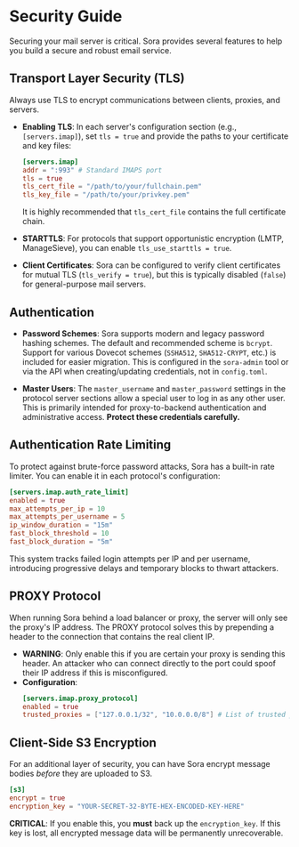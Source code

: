 # Security Guide

Securing your mail server is critical. Sora provides several features to help you build a secure and robust email service.

## Transport Layer Security (TLS)

Always use TLS to encrypt communications between clients, proxies, and servers.

*   **Enabling TLS**: In each server's configuration section (e.g., `[servers.imap]`), set `tls = true` and provide the paths to your certificate and key files:
    ```toml
    [servers.imap]
    addr = ":993" # Standard IMAPS port
    tls = true
    tls_cert_file = "/path/to/your/fullchain.pem"
    tls_key_file = "/path/to/your/privkey.pem"
    ```
    It is highly recommended that `tls_cert_file` contains the full certificate chain.

*   **STARTTLS**: For protocols that support opportunistic encryption (LMTP, ManageSieve), you can enable `tls_use_starttls = true`.

*   **Client Certificates**: Sora can be configured to verify client certificates for mutual TLS (`tls_verify = true`), but this is typically disabled (`false`) for general-purpose mail servers.

## Authentication

*   **Password Schemes**: Sora supports modern and legacy password hashing schemes. The default and recommended scheme is `bcrypt`. Support for various Dovecot schemes (`SSHA512`, `SHA512-CRYPT`, etc.) is included for easier migration. This is configured in the `sora-admin` tool or via the API when creating/updating credentials, not in `config.toml`.

*   **Master Users**: The `master_username` and `master_password` settings in the protocol server sections allow a special user to log in as any other user. This is primarily intended for proxy-to-backend authentication and administrative access. **Protect these credentials carefully.**

## Authentication Rate Limiting

To protect against brute-force password attacks, Sora has a built-in rate limiter. You can enable it in each protocol's configuration:

```toml
[servers.imap.auth_rate_limit]
enabled = true
max_attempts_per_ip = 10
max_attempts_per_username = 5
ip_window_duration = "15m"
fast_block_threshold = 10
fast_block_duration = "5m"
```

This system tracks failed login attempts per IP and per username, introducing progressive delays and temporary blocks to thwart attackers.

## PROXY Protocol

When running Sora behind a load balancer or proxy, the server will only see the proxy's IP address. The PROXY protocol solves this by prepending a header to the connection that contains the real client IP.

*   **WARNING**: Only enable this if you are certain your proxy is sending this header. An attacker who can connect directly to the port could spoof their IP address if this is misconfigured.
*   **Configuration**:
    ```toml
    [servers.imap.proxy_protocol]
    enabled = true
    trusted_proxies = ["127.0.0.1/32", "10.0.0.0/8"] # List of trusted proxy IPs/CIDRs
    ```

## Client-Side S3 Encryption

For an additional layer of security, you can have Sora encrypt message bodies *before* they are uploaded to S3.

```toml
[s3]
encrypt = true
encryption_key = "YOUR-SECRET-32-BYTE-HEX-ENCODED-KEY-HERE"
```

**CRITICAL**: If you enable this, you **must** back up the `encryption_key`. If this key is lost, all encrypted message data will be permanently unrecoverable.
